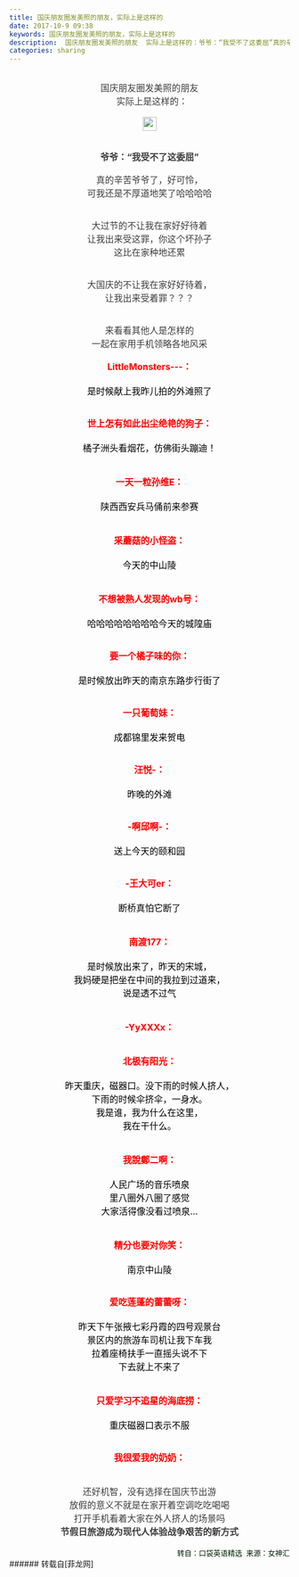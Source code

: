 ```yaml
---
title: 国庆朋友圈发美照的朋友，实际上是这样的
date: 2017-10-9 09:38
keywords: 国庆朋友圈发美照的朋友，实际上是这样的
description:  国庆朋友圈发美照的朋友  实际上是这样的：爷爷：“我受不了这委屈”真的辛苦爷爷了，好可怜，可我还是不厚道地笑了哈哈哈哈大过节的不让我在家好好待着让我出来受这罪，你这个坏孙子这比在家种地还累大国庆的不让我在家好好待着，让我出来受着罪？？？来看看其他人是怎样的一起在家用手机领略各地风采LittleMonsters---：是时候献上我昨儿拍的外滩照了世上怎有如此出尘绝艳的狗子：橘子洲头看烟花，仿佛街头蹦迪！一天一粒孙维E：陕西西安兵马俑前来参赛采蘑菇的小怪盗：今天的中山陵不想被熟人发现的wb号：哈哈哈哈哈哈哈哈今天的城隍庙要一个橘子味的你：是时候放出昨天的南京东路步行街了一只葡萄妹：成都锦里发来贺电汪悦-：昨晚的外滩-啊邱啊-：送上今天的颐和园-王大可er：断桥真怕它断了南渡177：是时候放出来了，昨天的宋城，我妈硬是把坐在中间的我拉到过道来，说是透不过气-YyXXXx：北极有阳光：昨天重庆，磁器口。没下雨的时候人挤人，下雨的时候伞挤伞，一身水。我是谁，我为什么在这里，我在干什么。我說鄭二啊：人民广场的音乐喷泉里八圈外八圈了感觉 大家活得像没看过喷泉… 精分也要对你笑：南京中山陵爱吃莲蓬的蕾蕾呀：昨天下午张掖七彩丹霞的四号观景台景区内的旅游车司机让我下车我拉着座椅扶手一直摇头说不下下去就上不来了只爱学习不追星的海底捞：重庆磁器口表示不服我很爱我的奶奶：还好机智，没有选择在国庆节出游放假的意义不就是在家开着空调吃吃喝喝打开手机看着大家在外人挤人的场景吗节假日旅游成为现代人体验战争艰苦的新方式转自：口袋英语精选  来源：女神汇
categories: sharing
---
```

<td class="t_f" id="postmessage_919975">

<br/>
<div align="center"><font style="color:rgb(62, 62, 62)"><font face="&amp;quot;"><font style="font-size:16px"> 国庆朋友圈发美照的朋友</font></font></font></div><div align="center"><font style="color:rgb(62, 62, 62)"><font face="&amp;quot;"><font style="font-size:16px">  实际上是这样的：<br/>
</font></font></font></div><br/>
<div align="center"><font style="color:rgb(62, 62, 62)"><font face="&amp;quot;"><font style="font-size:16px"><img alt="" border="0" class="zoom" data-cf-modified-a23edf4a224de67f6f4eee8e-="" file="https://mmbiz.qpic.cn/mmbiz_jpg/aniamOSdT9tLD6hDqv4H8hpEfwCRU847GsewdMKlDlibDFr5UialU5LMuP5GBWvSkOG8hUuG8CBenZFo7Dd1D1PAg/640?wx_fmt=jpeg" height="25" id="aimg_YqjMv" onclick="" onmouseover="" src="https://mmbiz.qpic.cn/mmbiz_jpg/aniamOSdT9tLD6hDqv4H8hpEfwCRU847GsewdMKlDlibDFr5UialU5LMuP5GBWvSkOG8hUuG8CBenZFo7Dd1D1PAg/640?wx_fmt=jpeg"/></font></font></font></div><br/>
<div align="center"><font style="color:rgb(62, 62, 62)"><font face="微软雅黑"><font style="font-size:16px"><img alt="" border="0" class="zoom" data-cf-modified-a23edf4a224de67f6f4eee8e-="" file="https://mmbiz.qpic.cn/mmbiz_jpg/ADAniabWOpkB76FkcLTe8raTqX38695k9ASX9OAhF5xAWsnQz4KxmwVbEpBAud8ibWJHiaicKu5ECzQlnMI6LZArLQ/640?wx_fmt=jpeg" id="aimg_JFAO0" lazyloadthumb="1" onclick="" onmouseover="" src="https://mmbiz.qpic.cn/mmbiz_jpg/ADAniabWOpkB76FkcLTe8raTqX38695k9ASX9OAhF5xAWsnQz4KxmwVbEpBAud8ibWJHiaicKu5ECzQlnMI6LZArLQ/640?wx_fmt=jpeg"/></font></font></font></div><br/>
<div align="center"><font style="color:rgb(62, 62, 62)"><font face="&amp;quot;"><font style="font-size:16px"><strong>爷爷：“我受不了这委屈”</strong></font></font></font></div><br/>
<div align="center"><font style="color:rgb(62, 62, 62)"><font face="&amp;quot;"><font style="font-size:16px">真的辛苦爷爷了，好可怜，</font></font></font></div><div align="center"><font style="color:rgb(62, 62, 62)"><font face="&amp;quot;"><font style="font-size:16px">可我还是不厚道地笑了哈哈哈哈</font></font></font></div><br/>
<div align="center"><font style="color:rgb(62, 62, 62)"><font face="微软雅黑"><font style="font-size:16px"><img alt="" border="0" class="zoom" data-cf-modified-a23edf4a224de67f6f4eee8e-="" file="https://mmbiz.qpic.cn/mmbiz_jpg/ADAniabWOpkB76FkcLTe8raTqX38695k9H0c58zRyBTLnTIZwyqOHTxwF8PVrOiact2q79Z2UicysicYFTiak3DmhOQ/640?wx_fmt=jpeg" id="aimg_mgH1n" lazyloadthumb="1" onclick="" onmouseover="" src="https://mmbiz.qpic.cn/mmbiz_jpg/ADAniabWOpkB76FkcLTe8raTqX38695k9H0c58zRyBTLnTIZwyqOHTxwF8PVrOiact2q79Z2UicysicYFTiak3DmhOQ/640?wx_fmt=jpeg"/></font></font></font></div><br/>
<div align="center"><font style="color:rgb(62, 62, 62)"><font face="&amp;quot;"><font style="font-size:16px">大过节的不让我在家好好待着</font></font></font></div><div align="center"><font style="color:rgb(62, 62, 62)"><font face="&amp;quot;"><font style="font-size:16px">让我出来受这罪，你这个坏孙子</font></font></font></div><div align="center"><font style="color:rgb(62, 62, 62)"><font face="&amp;quot;"><font style="font-size:16px">这比在家种地还累</font></font></font></div><div align="center"><font style="color:rgb(62, 62, 62)"><font face="&amp;quot;"><font style="font-size:16px"><img alt="" border="0" class="zoom" data-cf-modified-a23edf4a224de67f6f4eee8e-="" file="https://mmbiz.qpic.cn/mmbiz_jpg/aniamOSdT9tJXfm0Wrptlic3mLib0AYxlhwZ1WgoalNUricdQIHEEJHJiae86ukpHUqOaUqPTWUkjnKLcQKyZ9Zrd0w/640?wx_fmt=jpeg" id="aimg_bZLSM" lazyloadthumb="1" onclick="" onmouseover="" src="https://mmbiz.qpic.cn/mmbiz_jpg/aniamOSdT9tJXfm0Wrptlic3mLib0AYxlhwZ1WgoalNUricdQIHEEJHJiae86ukpHUqOaUqPTWUkjnKLcQKyZ9Zrd0w/640?wx_fmt=jpeg"/></font></font></font></div><br/>
<div align="center"><font style="color:rgb(62, 62, 62)"><font face="&amp;quot;"><font style="font-size:16px"><img alt="" border="0" class="zoom" data-cf-modified-a23edf4a224de67f6f4eee8e-="" file="https://mmbiz.qpic.cn/mmbiz_jpg/ADAniabWOpkB76FkcLTe8raTqX38695k9zWObR5iaRnank0Fjlw9eR4aDqdVhuSp4ZE5XlXHSLRMLiayicBu70Zv0w/640?wx_fmt=jpeg" id="aimg_mLpL2" lazyloadthumb="1" onclick="" onmouseover="" src="https://mmbiz.qpic.cn/mmbiz_jpg/ADAniabWOpkB76FkcLTe8raTqX38695k9zWObR5iaRnank0Fjlw9eR4aDqdVhuSp4ZE5XlXHSLRMLiayicBu70Zv0w/640?wx_fmt=jpeg"/></font></font></font></div><br/>
<div align="center"><font style="color:rgb(62, 62, 62)"><font face="&amp;quot;"><font style="font-size:16px">大国庆的不让我在家好好待着，</font></font></font></div><div align="center"><font style="color:rgb(62, 62, 62)"><font face="&amp;quot;"><font style="font-size:16px">让我出来受着罪？？？</font></font></font></div><br/>
<div align="center"><font style="color:rgb(62, 62, 62)"><font face="&amp;quot;"><font style="font-size:16px"><img alt="" border="0" class="zoom" data-cf-modified-a23edf4a224de67f6f4eee8e-="" file="https://mmbiz.qpic.cn/mmbiz_jpg/aniamOSdT9tI6KEuE4aLMJ8xVeGMvuq17RsbQ4WN3KqXNVTI0A1UiaCvDxoXgCq7TKhpaKAklicV8icM96iaDBDmPGw/640?wx_fmt=jpeg" id="aimg_lLieL" lazyloadthumb="1" onclick="" onmouseover="" src="https://mmbiz.qpic.cn/mmbiz_jpg/aniamOSdT9tI6KEuE4aLMJ8xVeGMvuq17RsbQ4WN3KqXNVTI0A1UiaCvDxoXgCq7TKhpaKAklicV8icM96iaDBDmPGw/640?wx_fmt=jpeg"/></font></font></font></div><br/>
<div align="center"><font style="color:rgb(62, 62, 62)"><font face="&amp;quot;"><font style="font-size:16px">来看看其他人是怎样的</font></font></font></div><div align="center"><font style="color:rgb(62, 62, 62)"><font face="&amp;quot;"><font style="font-size:16px">一起在家用手机领略各地风采</font></font></font></div><br/>
<div align="left"><div align="center"><strong><font size="3"><font color="#ff0000">LittleMonsters---：</font></font></strong></div></div><div align="left"><div align="center"><strong><font size="3"><br/>
</font></strong></div></div><div align="left"><div align="center"><font size="3"><font color="#000000">是时候献上我昨儿拍的外滩照了</font><img alt="" border="0" class="zoom" data-cf-modified-a23edf4a224de67f6f4eee8e-="" file="http://mmbiz.qpic.cn/mmbiz_gif/aniamOSdT9tKLkujqlBnRYAG3ibM93hFIJCkwnOoS0wLPeK6Ch9icCEUDicsibJasmYIX04FI3HfZM1dK1VOoG6A5Qw/0?wx_fmt=gif" id="aimg_Q8Dqv" lazyloadthumb="1" onclick="" onmouseover="" src="http://mmbiz.qpic.cn/mmbiz_gif/aniamOSdT9tKLkujqlBnRYAG3ibM93hFIJCkwnOoS0wLPeK6Ch9icCEUDicsibJasmYIX04FI3HfZM1dK1VOoG6A5Qw/0?wx_fmt=gif"/></font></div></div><br/>
<div align="left"><div align="center"><img alt="" border="0" class="zoom" data-cf-modified-a23edf4a224de67f6f4eee8e-="" file="http://mmbiz.qpic.cn/mmbiz_jpg/aniamOSdT9tKLkujqlBnRYAG3ibM93hFIJ55mhPVkZA1OopqzAPyoKZP4B2oKbqXTbZFp3VyicVdrh5ZUYLTVnlKw/640?wx_fmt=jpeg" id="aimg_lRR1T" lazyloadthumb="1" onclick="" onmouseover="" src="http://mmbiz.qpic.cn/mmbiz_jpg/aniamOSdT9tKLkujqlBnRYAG3ibM93hFIJ55mhPVkZA1OopqzAPyoKZP4B2oKbqXTbZFp3VyicVdrh5ZUYLTVnlKw/640?wx_fmt=jpeg"/></div></div><br/>
<div align="left"><div align="center"><strong><font size="3"><font color="#ff0000">世上怎有如此出尘绝艳的狗子：</font></font></strong></div></div><div align="left"><div align="center"><strong><font size="3"><br/>
</font></strong></div></div><div align="left"><div align="center"><font size="3"><font color="#000000">橘子洲头看烟花，仿佛街头蹦迪！</font></font><br/>
</div></div><br/>
<div align="left"><div align="center"><img alt="" border="0" class="zoom" data-cf-modified-a23edf4a224de67f6f4eee8e-="" file="http://mmbiz.qpic.cn/mmbiz_jpg/aniamOSdT9tKLkujqlBnRYAG3ibM93hFIJBKeIdqnkPibVCpKwgtiaxCbChD9TiaqPiaicTGGic1AmsrIu5rlkj0fVD3Uw/640?wx_fmt=jpeg" id="aimg_a0gkK" lazyloadthumb="1" onclick="" onmouseover="" src="http://mmbiz.qpic.cn/mmbiz_jpg/aniamOSdT9tKLkujqlBnRYAG3ibM93hFIJBKeIdqnkPibVCpKwgtiaxCbChD9TiaqPiaicTGGic1AmsrIu5rlkj0fVD3Uw/640?wx_fmt=jpeg"/></div></div><div align="left"><div align="center"><strong><font size="3"><br/>
</font></strong></div></div><div align="left"><div align="center"><strong><font size="3"><font color="#ff0000">一天一粒孙维E：</font></font></strong></div></div><div align="left"><div align="center"><strong><font size="3"><br/>
</font></strong></div></div><div align="left"><div align="center"><font size="3"><font color="#000000">陕西西安兵马俑前来参赛</font></font></div></div><br/>
<div align="left"><div align="center"><img alt="" border="0" class="zoom" data-cf-modified-a23edf4a224de67f6f4eee8e-="" file="http://mmbiz.qpic.cn/mmbiz_jpg/aniamOSdT9tKLkujqlBnRYAG3ibM93hFIJ58ex0mrJ1luIsYtRRCWBF1fOEVP094Ryg95Z5krwMNbPXNnyYuFdvQ/640?wx_fmt=jpeg" id="aimg_z3Xgq" lazyloadthumb="1" onclick="" onmouseover="" src="http://mmbiz.qpic.cn/mmbiz_jpg/aniamOSdT9tKLkujqlBnRYAG3ibM93hFIJ58ex0mrJ1luIsYtRRCWBF1fOEVP094Ryg95Z5krwMNbPXNnyYuFdvQ/640?wx_fmt=jpeg"/></div></div><div align="left"><div align="center"><strong><font size="3"><br/>
</font></strong></div></div><div align="left"><div align="center"><strong><font size="3"><font color="#ff0000">采蘑菇的小怪盗：</font></font></strong></div></div><div align="left"><div align="center"><strong><font size="3"><br/>
</font></strong></div></div><div align="left"><div align="center"><font size="3"><font color="#000000">今天的中山陵<img alt="" border="0" class="zoom" data-cf-modified-a23edf4a224de67f6f4eee8e-="" file="http://mmbiz.qpic.cn/mmbiz_png/aniamOSdT9tKLkujqlBnRYAG3ibM93hFIJBsTmgoaKGXmdVYAicfGCBzxiaS1uMX5TuiaWC3CHIc30pEk79lt8j3sHg/640?wx_fmt=png" id="aimg_pJO1N" lazyloadthumb="1" onclick="" onmouseover="" src="http://mmbiz.qpic.cn/mmbiz_png/aniamOSdT9tKLkujqlBnRYAG3ibM93hFIJBsTmgoaKGXmdVYAicfGCBzxiaS1uMX5TuiaWC3CHIc30pEk79lt8j3sHg/640?wx_fmt=png"/><img alt="" border="0" class="zoom" data-cf-modified-a23edf4a224de67f6f4eee8e-="" file="http://mmbiz.qpic.cn/mmbiz_png/aniamOSdT9tKLkujqlBnRYAG3ibM93hFIJBsTmgoaKGXmdVYAicfGCBzxiaS1uMX5TuiaWC3CHIc30pEk79lt8j3sHg/640?wx_fmt=png" id="aimg_lgLo6" lazyloadthumb="1" onclick="" onmouseover="" src="http://mmbiz.qpic.cn/mmbiz_png/aniamOSdT9tKLkujqlBnRYAG3ibM93hFIJBsTmgoaKGXmdVYAicfGCBzxiaS1uMX5TuiaWC3CHIc30pEk79lt8j3sHg/640?wx_fmt=png"/></font></font></div></div><br/>
<div align="left"><div align="center"><img alt="" border="0" class="zoom" data-cf-modified-a23edf4a224de67f6f4eee8e-="" file="http://mmbiz.qpic.cn/mmbiz_jpg/aniamOSdT9tKLkujqlBnRYAG3ibM93hFIJ1hToG8dEiciaBmY46xUMqolUVZuoTT4zPBhcvM9omOiajAUliaCyX154iag/640?wx_fmt=jpeg" id="aimg_rKTxu" lazyloadthumb="1" onclick="" onmouseover="" src="http://mmbiz.qpic.cn/mmbiz_jpg/aniamOSdT9tKLkujqlBnRYAG3ibM93hFIJ1hToG8dEiciaBmY46xUMqolUVZuoTT4zPBhcvM9omOiajAUliaCyX154iag/640?wx_fmt=jpeg"/></div></div><div align="left"><div align="center"><strong><font size="3"><br/>
</font></strong></div></div><div align="left"><div align="center"><strong><font size="3"><font color="#ff0000">不想被熟人发现的wb号：</font></font></strong></div></div><div align="left"><div align="center"><strong><font size="3"><br/>
</font></strong></div></div><div align="left"><div align="center"><font size="3"><font color="#000000">哈哈哈哈哈哈哈哈今天的城隍庙</font></font></div></div><br/>
<div align="left"><div align="center"><img alt="" border="0" class="zoom" data-cf-modified-a23edf4a224de67f6f4eee8e-="" file="http://mmbiz.qpic.cn/mmbiz_jpg/aniamOSdT9tKLkujqlBnRYAG3ibM93hFIJPGlAsq1uNY2H5iaxNwNgiaq11yRhWZROr45VpjABWHWWP8tXOiaq5pJOw/640?wx_fmt=jpeg" id="aimg_ikRlq" lazyloadthumb="1" onclick="" onmouseover="" src="http://mmbiz.qpic.cn/mmbiz_jpg/aniamOSdT9tKLkujqlBnRYAG3ibM93hFIJPGlAsq1uNY2H5iaxNwNgiaq11yRhWZROr45VpjABWHWWP8tXOiaq5pJOw/640?wx_fmt=jpeg"/></div></div><br/>
<div align="left"><div align="center"><font size="3"><font color="#ff0000"><strong>要一个橘子味的你：</strong></font></font></div></div><div align="left"><div align="center"><font size="3"><br/>
</font></div></div><div align="left"><div align="center"><font size="3"><font color="#000000">是时候放出昨天的南京东路步行街了<img alt="" border="0" class="zoom" data-cf-modified-a23edf4a224de67f6f4eee8e-="" file="http://mmbiz.qpic.cn/mmbiz_gif/aniamOSdT9tKLkujqlBnRYAG3ibM93hFIJsMrsmgSZ6KyDZ8vpXlgPsIFEfOvHtEpjW2JiamMicWeb4VIVdvbtOP7w/0?wx_fmt=gif" id="aimg_JdCS6" lazyloadthumb="1" onclick="" onmouseover="" src="http://mmbiz.qpic.cn/mmbiz_gif/aniamOSdT9tKLkujqlBnRYAG3ibM93hFIJsMrsmgSZ6KyDZ8vpXlgPsIFEfOvHtEpjW2JiamMicWeb4VIVdvbtOP7w/0?wx_fmt=gif"/></font></font></div></div><br/>
<div align="left"><div align="center"><img alt="" border="0" class="zoom" data-cf-modified-a23edf4a224de67f6f4eee8e-="" file="http://mmbiz.qpic.cn/mmbiz_jpg/aniamOSdT9tKLkujqlBnRYAG3ibM93hFIJAo5rzvnBPeZNkeQDQiah4MNYk9Cmekrh0JMGiaICzMbOI2V8JCBmAjUQ/640?wx_fmt=jpeg" id="aimg_j2NBD" lazyloadthumb="1" onclick="" onmouseover="" src="http://mmbiz.qpic.cn/mmbiz_jpg/aniamOSdT9tKLkujqlBnRYAG3ibM93hFIJAo5rzvnBPeZNkeQDQiah4MNYk9Cmekrh0JMGiaICzMbOI2V8JCBmAjUQ/640?wx_fmt=jpeg"/></div></div><br/>
<div align="left"><div align="center"><strong><font size="3"><font color="#ff0000">一只葡萄妹：</font></font></strong></div></div><div align="left"><div align="center"><strong><font size="3"><br/>
</font></strong></div></div><div align="left"><div align="center"><font size="3"><font color="#000000">成都锦里发来贺电<img alt="" border="0" class="zoom" data-cf-modified-a23edf4a224de67f6f4eee8e-="" file="http://mmbiz.qpic.cn/mmbiz_png/aniamOSdT9tKLkujqlBnRYAG3ibM93hFIJeibiblyzqAgWUyaDcZDYwJMkR4BUbw0LBNhian5CiaqtIMZw4kTtKHZGyg/640?wx_fmt=gif" id="aimg_gsgs3" lazyloadthumb="1" onclick="" onmouseover="" src="http://mmbiz.qpic.cn/mmbiz_png/aniamOSdT9tKLkujqlBnRYAG3ibM93hFIJeibiblyzqAgWUyaDcZDYwJMkR4BUbw0LBNhian5CiaqtIMZw4kTtKHZGyg/640?wx_fmt=gif"/></font></font></div></div><br/>
<div align="left"><div align="center"><img alt="" border="0" class="zoom" data-cf-modified-a23edf4a224de67f6f4eee8e-="" file="http://mmbiz.qpic.cn/mmbiz_jpg/aniamOSdT9tKLkujqlBnRYAG3ibM93hFIJtticCnEWMwMPeibSZm8XB42rTghQibQb3zCBXCmRiadJWoLhvR4LHCR2Ng/640?wx_fmt=jpeg" id="aimg_sOHqH" lazyloadthumb="1" onclick="" onmouseover="" src="http://mmbiz.qpic.cn/mmbiz_jpg/aniamOSdT9tKLkujqlBnRYAG3ibM93hFIJtticCnEWMwMPeibSZm8XB42rTghQibQb3zCBXCmRiadJWoLhvR4LHCR2Ng/640?wx_fmt=jpeg"/></div></div><br/>
<div align="left"><div align="center"><strong><font size="3"><font color="#ff0000">汪悦-：</font></font></strong></div></div><div align="left"><div align="center"><strong><font size="3"><br/>
</font></strong></div></div><div align="left"><div align="center"><font size="3"><font color="#000000">昨晚的外滩</font></font></div></div><br/>
<div align="left"><div align="center"><img alt="" border="0" class="zoom" data-cf-modified-a23edf4a224de67f6f4eee8e-="" file="http://mmbiz.qpic.cn/mmbiz_jpg/aniamOSdT9tKLkujqlBnRYAG3ibM93hFIJqtrFwh0QYZJFh46MmjVicuFCdSBYRCicw65ncXxPaeNphagiaYib0QWKLg/640?wx_fmt=jpeg" id="aimg_jqV5j" lazyloadthumb="1" onclick="" onmouseover="" src="http://mmbiz.qpic.cn/mmbiz_jpg/aniamOSdT9tKLkujqlBnRYAG3ibM93hFIJqtrFwh0QYZJFh46MmjVicuFCdSBYRCicw65ncXxPaeNphagiaYib0QWKLg/640?wx_fmt=jpeg"/></div></div><br/>
<div align="left"><div align="center"><strong><font size="3"><font color="#ff0000">-啊邱啊-：</font></font></strong></div></div><div align="left"><div align="center"><strong><font size="3"><br/>
</font></strong></div></div><div align="left"><div align="center"><font size="3"><font color="#000000">送上今天的颐和园</font></font></div></div><br/>
<div align="left"><div align="center"><img alt="" border="0" class="zoom" data-cf-modified-a23edf4a224de67f6f4eee8e-="" file="http://mmbiz.qpic.cn/mmbiz_jpg/aniamOSdT9tKLkujqlBnRYAG3ibM93hFIJ1DLKAVFTHibVs2ARK7Aoiam9QuVVTTscsIdgV4bZh6zeQRE2lhbwCJCw/640?wx_fmt=jpeg" id="aimg_qapMz" lazyloadthumb="1" onclick="" onmouseover="" src="http://mmbiz.qpic.cn/mmbiz_jpg/aniamOSdT9tKLkujqlBnRYAG3ibM93hFIJ1DLKAVFTHibVs2ARK7Aoiam9QuVVTTscsIdgV4bZh6zeQRE2lhbwCJCw/640?wx_fmt=jpeg"/></div></div><br/>
<div align="left"><div align="center"><strong><font size="3"><font color="#ff0000">-王大可er：</font></font></strong></div></div><div align="left"><div align="center"><strong><font size="3"><br/>
</font></strong></div></div><div align="left"><div align="center"><font size="3"><font color="#000000">断桥真怕它断了<img alt="" border="0" class="zoom" data-cf-modified-a23edf4a224de67f6f4eee8e-="" file="http://mmbiz.qpic.cn/mmbiz_png/aniamOSdT9tKLkujqlBnRYAG3ibM93hFIJqfGVia1icK5cVzYm3T4NcHGurnruONKlAkXft6JSVIeHC5QG2A0IicCpA/640?wx_fmt=gif" id="aimg_QNfDq" lazyloadthumb="1" onclick="" onmouseover="" src="http://mmbiz.qpic.cn/mmbiz_png/aniamOSdT9tKLkujqlBnRYAG3ibM93hFIJqfGVia1icK5cVzYm3T4NcHGurnruONKlAkXft6JSVIeHC5QG2A0IicCpA/640?wx_fmt=gif"/></font></font></div></div><br/>
<div align="left"><div align="center"><img alt="" border="0" class="zoom" data-cf-modified-a23edf4a224de67f6f4eee8e-="" file="http://mmbiz.qpic.cn/mmbiz_jpg/aniamOSdT9tKLkujqlBnRYAG3ibM93hFIJWhgTVP9ka3f9kGxGZyIic2g5pfUEIy7dFIyicuIM9JgeKzG3rdMfzQOw/640?wx_fmt=jpeg" id="aimg_SA6hP" lazyloadthumb="1" onclick="" onmouseover="" src="http://mmbiz.qpic.cn/mmbiz_jpg/aniamOSdT9tKLkujqlBnRYAG3ibM93hFIJWhgTVP9ka3f9kGxGZyIic2g5pfUEIy7dFIyicuIM9JgeKzG3rdMfzQOw/640?wx_fmt=jpeg"/></div></div><div align="left"><div align="center"><strong><font size="3"><br/>
</font></strong></div></div><div align="left"><div align="center"><strong><font size="3"><font color="#ff0000">南渡177：</font></font></strong></div></div><div align="left"><div align="center"><strong><font size="3"><br/>
</font></strong></div></div><div align="left"><div align="center"><font size="3"><font color="#000000">是时候放出来了，昨天的宋城，</font></font></div></div><div align="left"><div align="center"><font size="3"><font color="#000000">我妈硬是把坐在中间的我拉到过道来，</font></font></div></div><div align="left"><div align="center"><font size="3"><font color="#000000">说是透不过气</font></font></div><br/>
<div align="center"><div align="left"><div align="center"><img alt="" border="0" class="zoom" data-cf-modified-a23edf4a224de67f6f4eee8e-="" file="http://mmbiz.qpic.cn/mmbiz_jpg/aniamOSdT9tKLkujqlBnRYAG3ibM93hFIJJORJw6G5r90kSTagJGSASq2ibltQfkqc9VESxjwVVibUm44tmgIMWaDA/640?wx_fmt=jpeg" id="aimg_NiV5A" lazyloadthumb="1" onclick="" onmouseover="" src="http://mmbiz.qpic.cn/mmbiz_jpg/aniamOSdT9tKLkujqlBnRYAG3ibM93hFIJJORJw6G5r90kSTagJGSASq2ibltQfkqc9VESxjwVVibUm44tmgIMWaDA/640?wx_fmt=jpeg"/></div></div><div align="left"><div align="center"><strong><font size="3"><br/>
</font></strong></div></div><div align="left"><div align="center"><strong><font size="3"><font color="#ff0000">-YyXXXx：</font></font></strong></div></div><br/>
<div align="left"><div align="center"><img alt="" border="0" class="zoom" data-cf-modified-a23edf4a224de67f6f4eee8e-="" file="http://mmbiz.qpic.cn/mmbiz_jpg/aniamOSdT9tKLkujqlBnRYAG3ibM93hFIJia7NhRGN9Y9c3fJYWGg70vW0BO8Nw8CfXPxwwdZpy9TLjHE3J02hocw/640?wx_fmt=jpeg" id="aimg_ypUdw" lazyloadthumb="1" onclick="" onmouseover="" src="http://mmbiz.qpic.cn/mmbiz_jpg/aniamOSdT9tKLkujqlBnRYAG3ibM93hFIJia7NhRGN9Y9c3fJYWGg70vW0BO8Nw8CfXPxwwdZpy9TLjHE3J02hocw/640?wx_fmt=jpeg"/></div></div><div align="left"><div align="center"><strong><font size="3"><br/>
</font></strong></div></div><div align="left"><div align="center"><strong><font size="3"><font color="#ff0000">北极有阳光：</font></font></strong></div></div><div align="left"><div align="center"><strong><font size="3"><br/>
</font></strong></div></div><div align="left"><div align="center"><font size="3"><font color="#000000">昨天重庆，磁器口。没下雨的时候人挤人，</font></font></div></div><div align="left"><div align="center"><font size="3"><font color="#000000">下雨的时候伞挤伞，一身水。</font></font></div></div><div align="left"><div align="center"><font size="3"><font color="#000000">我是谁，我为什么在这里，</font></font></div></div><div align="left"><div align="center"><font size="3"><font color="#000000">我在干什么。</font></font></div></div><br/>
<div align="left"><div align="center"><img alt="" border="0" class="zoom" data-cf-modified-a23edf4a224de67f6f4eee8e-="" file="http://mmbiz.qpic.cn/mmbiz_jpg/aniamOSdT9tKLkujqlBnRYAG3ibM93hFIJlFCq0LRaKRk5PG3zf14kqKKPVF0jq35icl9rSUMcGTkn8ZRd8nNSUtw/640?wx_fmt=jpeg" id="aimg_bRZzw" lazyloadthumb="1" onclick="" onmouseover="" src="http://mmbiz.qpic.cn/mmbiz_jpg/aniamOSdT9tKLkujqlBnRYAG3ibM93hFIJlFCq0LRaKRk5PG3zf14kqKKPVF0jq35icl9rSUMcGTkn8ZRd8nNSUtw/640?wx_fmt=jpeg"/></div></div><div align="left"><div align="center"><strong><font size="3"><br/>
</font></strong></div></div><div align="left"><div align="center"><strong><font size="3"><font color="#ff0000">我說鄭二啊：</font></font></strong></div></div><div align="left"><div align="center"><font size="3"><br/>
</font></div></div><div align="left"><div align="center"><font size="3"><font color="#000000">人民广场的音乐喷泉<img alt="" border="0" class="zoom" data-cf-modified-a23edf4a224de67f6f4eee8e-="" file="http://mmbiz.qpic.cn/mmbiz_png/aniamOSdT9tKLkujqlBnRYAG3ibM93hFIJMichMSkgkJAdzXv3LSLDduJPdDtw5dkzWqQSpnQRRWVq1cGyCVicM6Yg/640?wx_fmt=gif" id="aimg_j5e7S" lazyloadthumb="1" onclick="" onmouseover="" src="http://mmbiz.qpic.cn/mmbiz_png/aniamOSdT9tKLkujqlBnRYAG3ibM93hFIJMichMSkgkJAdzXv3LSLDduJPdDtw5dkzWqQSpnQRRWVq1cGyCVicM6Yg/640?wx_fmt=gif"/></font></font></div></div><div align="left"><div align="center"><font size="3"><font color="#000000">里八圈外八圈了感觉 </font></font></div></div><div align="left"><div align="center"><font size="3"><font color="#000000">大家活得像没看过喷泉… </font></font></div></div><br/>
<div align="left"><div align="center"><img alt="" border="0" class="zoom" data-cf-modified-a23edf4a224de67f6f4eee8e-="" file="http://mmbiz.qpic.cn/mmbiz_jpg/aniamOSdT9tKLkujqlBnRYAG3ibM93hFIJOOKSK51wNPbDrQ0HPZ3MxxWHInhJL7ruD9icedQKU27ASGic3JetEUuQ/640?wx_fmt=jpeg" id="aimg_nn1UU" lazyloadthumb="1" onclick="" onmouseover="" src="http://mmbiz.qpic.cn/mmbiz_jpg/aniamOSdT9tKLkujqlBnRYAG3ibM93hFIJOOKSK51wNPbDrQ0HPZ3MxxWHInhJL7ruD9icedQKU27ASGic3JetEUuQ/640?wx_fmt=jpeg"/></div></div><div align="left"><div align="center"><strong><font size="3"><br/>
</font></strong></div></div><div align="left"><div align="center"><strong><font size="3"><font color="#ff0000">精分也要对你笑：</font></font></strong></div></div><div align="left"><div align="center"><font size="3"><br/>
</font></div></div><div align="left"><div align="center"><font size="3"><font color="#000000">南京中山陵<img alt="" border="0" class="zoom" data-cf-modified-a23edf4a224de67f6f4eee8e-="" file="http://mmbiz.qpic.cn/mmbiz_png/aniamOSdT9tKLkujqlBnRYAG3ibM93hFIJBsTmgoaKGXmdVYAicfGCBzxiaS1uMX5TuiaWC3CHIc30pEk79lt8j3sHg/640?wx_fmt=png" id="aimg_OB7Ce" lazyloadthumb="1" onclick="" onmouseover="" src="http://mmbiz.qpic.cn/mmbiz_png/aniamOSdT9tKLkujqlBnRYAG3ibM93hFIJBsTmgoaKGXmdVYAicfGCBzxiaS1uMX5TuiaWC3CHIc30pEk79lt8j3sHg/640?wx_fmt=png"/></font></font></div></div><br/>
<div align="left"><div align="center"><img alt="" border="0" class="zoom" data-cf-modified-a23edf4a224de67f6f4eee8e-="" file="http://mmbiz.qpic.cn/mmbiz_jpg/aniamOSdT9tKLkujqlBnRYAG3ibM93hFIJ0wptS6yW6KsMI1qmH3NVdGD6htS824OGl105IYx3XInAsYNq0ibG4tg/640?wx_fmt=jpeg" id="aimg_s9CZO" lazyloadthumb="1" onclick="" onmouseover="" src="http://mmbiz.qpic.cn/mmbiz_jpg/aniamOSdT9tKLkujqlBnRYAG3ibM93hFIJ0wptS6yW6KsMI1qmH3NVdGD6htS824OGl105IYx3XInAsYNq0ibG4tg/640?wx_fmt=jpeg"/></div></div><br/>
<div align="left"><div align="center"><strong><font size="3"><font color="#ff0000">爱吃莲蓬的蕾蕾呀：</font></font></strong></div></div><div align="left"><div align="center"><font size="3"><br/>
</font></div></div><div align="left"><div align="center"><font size="3"><font color="#000000">昨天下午张掖七彩丹霞的四号观景台<img alt="" border="0" class="zoom" data-cf-modified-a23edf4a224de67f6f4eee8e-="" file="http://mmbiz.qpic.cn/mmbiz_png/aniamOSdT9tKLkujqlBnRYAG3ibM93hFIJMichMSkgkJAdzXv3LSLDduJPdDtw5dkzWqQSpnQRRWVq1cGyCVicM6Yg/640?wx_fmt=gif" id="aimg_CNz7l" lazyloadthumb="1" onclick="" onmouseover="" src="http://mmbiz.qpic.cn/mmbiz_png/aniamOSdT9tKLkujqlBnRYAG3ibM93hFIJMichMSkgkJAdzXv3LSLDduJPdDtw5dkzWqQSpnQRRWVq1cGyCVicM6Yg/640?wx_fmt=gif"/><img alt="" border="0" class="zoom" data-cf-modified-a23edf4a224de67f6f4eee8e-="" file="http://mmbiz.qpic.cn/mmbiz_png/aniamOSdT9tKLkujqlBnRYAG3ibM93hFIJMichMSkgkJAdzXv3LSLDduJPdDtw5dkzWqQSpnQRRWVq1cGyCVicM6Yg/640?wx_fmt=gif" id="aimg_F6p4Q" lazyloadthumb="1" onclick="" onmouseover="" src="http://mmbiz.qpic.cn/mmbiz_png/aniamOSdT9tKLkujqlBnRYAG3ibM93hFIJMichMSkgkJAdzXv3LSLDduJPdDtw5dkzWqQSpnQRRWVq1cGyCVicM6Yg/640?wx_fmt=gif"/></font></font></div></div><div align="left"><div align="center"><font size="3"><font color="#000000">景区内的旅游车司机让我下车我<img alt="" border="0" class="zoom" data-cf-modified-a23edf4a224de67f6f4eee8e-="" file="http://mmbiz.qpic.cn/mmbiz_png/aniamOSdT9tKLkujqlBnRYAG3ibM93hFIJMichMSkgkJAdzXv3LSLDduJPdDtw5dkzWqQSpnQRRWVq1cGyCVicM6Yg/640?wx_fmt=gif" id="aimg_SAqvq" lazyloadthumb="1" onclick="" onmouseover="" src="http://mmbiz.qpic.cn/mmbiz_png/aniamOSdT9tKLkujqlBnRYAG3ibM93hFIJMichMSkgkJAdzXv3LSLDduJPdDtw5dkzWqQSpnQRRWVq1cGyCVicM6Yg/640?wx_fmt=gif"/></font></font></div></div><div align="left"><div align="center"><font size="3"><font color="#000000">拉着座椅扶手一直摇头说不下<img alt="" border="0" class="zoom" data-cf-modified-a23edf4a224de67f6f4eee8e-="" file="http://mmbiz.qpic.cn/mmbiz_png/aniamOSdT9tKLkujqlBnRYAG3ibM93hFIJMichMSkgkJAdzXv3LSLDduJPdDtw5dkzWqQSpnQRRWVq1cGyCVicM6Yg/640?wx_fmt=gif" id="aimg_FjN64" lazyloadthumb="1" onclick="" onmouseover="" src="http://mmbiz.qpic.cn/mmbiz_png/aniamOSdT9tKLkujqlBnRYAG3ibM93hFIJMichMSkgkJAdzXv3LSLDduJPdDtw5dkzWqQSpnQRRWVq1cGyCVicM6Yg/640?wx_fmt=gif"/><img alt="" border="0" class="zoom" data-cf-modified-a23edf4a224de67f6f4eee8e-="" file="http://mmbiz.qpic.cn/mmbiz_png/aniamOSdT9tKLkujqlBnRYAG3ibM93hFIJMichMSkgkJAdzXv3LSLDduJPdDtw5dkzWqQSpnQRRWVq1cGyCVicM6Yg/640?wx_fmt=gif" id="aimg_e9D98" lazyloadthumb="1" onclick="" onmouseover="" src="http://mmbiz.qpic.cn/mmbiz_png/aniamOSdT9tKLkujqlBnRYAG3ibM93hFIJMichMSkgkJAdzXv3LSLDduJPdDtw5dkzWqQSpnQRRWVq1cGyCVicM6Yg/640?wx_fmt=gif"/></font></font></div></div><div align="left"><div align="center"><font size="3"><font color="#000000">下去就上不来了<img alt="" border="0" class="zoom" data-cf-modified-a23edf4a224de67f6f4eee8e-="" file="http://mmbiz.qpic.cn/mmbiz_png/aniamOSdT9tKLkujqlBnRYAG3ibM93hFIJMichMSkgkJAdzXv3LSLDduJPdDtw5dkzWqQSpnQRRWVq1cGyCVicM6Yg/640?wx_fmt=gif" id="aimg_fHFfM" lazyloadthumb="1" onclick="" onmouseover="" src="http://mmbiz.qpic.cn/mmbiz_png/aniamOSdT9tKLkujqlBnRYAG3ibM93hFIJMichMSkgkJAdzXv3LSLDduJPdDtw5dkzWqQSpnQRRWVq1cGyCVicM6Yg/640?wx_fmt=gif"/><img alt="" border="0" class="zoom" data-cf-modified-a23edf4a224de67f6f4eee8e-="" file="http://mmbiz.qpic.cn/mmbiz_png/aniamOSdT9tKLkujqlBnRYAG3ibM93hFIJMichMSkgkJAdzXv3LSLDduJPdDtw5dkzWqQSpnQRRWVq1cGyCVicM6Yg/640?wx_fmt=gif" id="aimg_ki6nt" lazyloadthumb="1" onclick="" onmouseover="" src="http://mmbiz.qpic.cn/mmbiz_png/aniamOSdT9tKLkujqlBnRYAG3ibM93hFIJMichMSkgkJAdzXv3LSLDduJPdDtw5dkzWqQSpnQRRWVq1cGyCVicM6Yg/640?wx_fmt=gif"/></font></font></div></div><br/>
<div align="left"><div align="center"><img alt="" border="0" class="zoom" data-cf-modified-a23edf4a224de67f6f4eee8e-="" file="http://mmbiz.qpic.cn/mmbiz_jpg/aniamOSdT9tKLkujqlBnRYAG3ibM93hFIJjlpIyww12AyxHF2c6VThI0hf8sFtMFjiaicGickSiahd96GxHnpYKWD9mQ/640?wx_fmt=jpeg" id="aimg_XZxxX" lazyloadthumb="1" onclick="" onmouseover="" src="http://mmbiz.qpic.cn/mmbiz_jpg/aniamOSdT9tKLkujqlBnRYAG3ibM93hFIJjlpIyww12AyxHF2c6VThI0hf8sFtMFjiaicGickSiahd96GxHnpYKWD9mQ/640?wx_fmt=jpeg"/></div></div><div align="left"><div align="center"><strong><font size="3"><br/>
</font></strong></div></div><div align="left"><div align="center"><strong><font size="3"><font color="#ff0000">只爱学习不追星的海底捞：</font></font></strong></div></div><div align="left"><div align="center"><font size="3"><br/>
</font></div></div><div align="left"><div align="center"><font size="3"><font color="#000000">重庆磁器口表示不服</font></font></div></div><br/>
<div align="left"><div align="center"><img alt="" border="0" class="zoom" data-cf-modified-a23edf4a224de67f6f4eee8e-="" file="http://mmbiz.qpic.cn/mmbiz_jpg/aniamOSdT9tKLkujqlBnRYAG3ibM93hFIJ0P4rdFTiaHUM364eMBrWNsQN9GYYn3qCdHIEBoicKRDuMujqbTFj8kfw/640?wx_fmt=jpeg" id="aimg_CUu71" lazyloadthumb="1" onclick="" onmouseover="" src="http://mmbiz.qpic.cn/mmbiz_jpg/aniamOSdT9tKLkujqlBnRYAG3ibM93hFIJ0P4rdFTiaHUM364eMBrWNsQN9GYYn3qCdHIEBoicKRDuMujqbTFj8kfw/640?wx_fmt=jpeg"/></div></div><br/>
<div align="left"><div align="center"><strong><font size="3"><font color="#ff0000">我很爱我的奶奶：</font></font></strong></div></div><br/>
<div align="left"><div align="center"><img alt="" border="0" class="zoom" data-cf-modified-a23edf4a224de67f6f4eee8e-="" file="http://mmbiz.qpic.cn/mmbiz_jpg/aniamOSdT9tKLkujqlBnRYAG3ibM93hFIJicIeff3mttK2abGpn80wquArncb8CkdeTZNicBMSMUToJd44ickMHiaFtA/640?wx_fmt=jpeg" id="aimg_G556W" lazyloadthumb="1" onclick="" onmouseover="" src="http://mmbiz.qpic.cn/mmbiz_jpg/aniamOSdT9tKLkujqlBnRYAG3ibM93hFIJicIeff3mttK2abGpn80wquArncb8CkdeTZNicBMSMUToJd44ickMHiaFtA/640?wx_fmt=jpeg"/></div></div><div align="left"><div align="center"><font style="color:rgb(62, 62, 62)"><font face="&amp;quot;"><font style="font-size:16px"><br/>
</font></font></font></div></div><div align="left"><div align="center"><font style="color:rgb(62, 62, 62)"><font face="&amp;quot;"><font style="font-size:16px">还好机智，没有选择在国庆节出游</font></font></font></div></div><div align="left"><div align="center"><font style="color:rgb(62, 62, 62)"><font face="&amp;quot;"><font style="font-size:16px">放假的意义不就是在家开着空调吃吃喝喝</font></font></font></div></div><div align="left"><div align="center"><font style="color:rgb(62, 62, 62)"><font face="&amp;quot;"><font style="font-size:16px">打开手机看着大家在外人挤人的场景吗</font></font></font></div></div><div align="left"><div align="center"><font style="color:rgb(62, 62, 62)"><font face="&amp;quot;"><font style="font-size:16px"><strong>节假日旅游成为现代人体验战争艰苦的新方式</strong></font></font></font></div></div><br/>
<div align="left"><div align="center"><font style="color:rgb(62, 62, 62)"><font face="&amp;quot;"><font style="font-size:16px"><strong><img alt="" border="0" class="zoom" data-cf-modified-a23edf4a224de67f6f4eee8e-="" file="https://mmbiz.qpic.cn/mmbiz_jpg/aniamOSdT9tJXfm0Wrptlic3mLib0AYxlhwcbSpEjJKB4mC0fyPicafhUBOQEHdoxBLV85Ul9qowhwA5p9jWwUm1Uw/640?wx_fmt=jpeg" id="aimg_YdLZR" lazyloadthumb="1" onclick="" onmouseover="" src="https://mmbiz.qpic.cn/mmbiz_jpg/aniamOSdT9tJXfm0Wrptlic3mLib0AYxlhwcbSpEjJKB4mC0fyPicafhUBOQEHdoxBLV85Ul9qowhwA5p9jWwUm1Uw/640?wx_fmt=jpeg"/></strong></font></font></font></div></div><div align="left"><div align="right"><font size="2"><font color="#002000">转自：口袋英语精选  来源：女神汇</font></font></div></div></div></div></td>
###### 转载自[菲龙网]